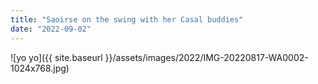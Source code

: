 ```yaml
---
title: "Saoirse on the swing with her Casal buddies"
date: "2022-09-02"
---
```


![yo yo]({{ site.baseurl }}/assets/images/2022/IMG-20220817-WA0002-1024x768.jpg)
